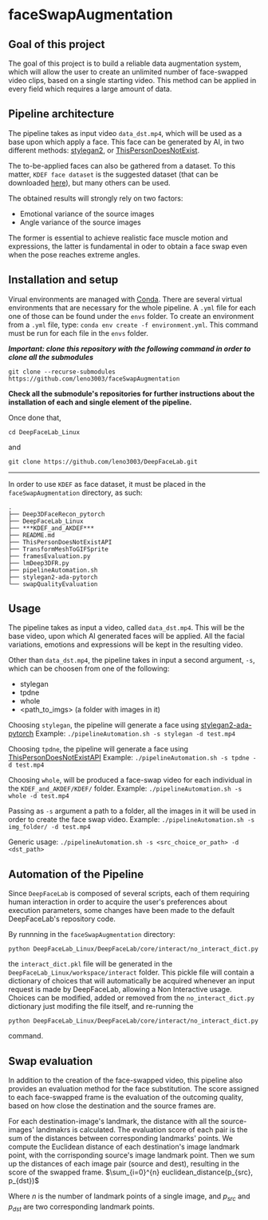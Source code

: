 # faceSwapAugmentation
## Goal of this project
The goal of this project is to build a reliable data augmentation system,
which will allow the user to create an unlimited number of face-swapped video clips, based on
a single starting video.
This method can be applied in every field which requires a large
amount of data.

## Pipeline architecture
The pipeline takes as input video `data_dst.mp4`, which will be used as
a base upon which apply a face. This face can be generated by AI, in
two different methods: [stylegan2](https://github.com/NVlabs/stylegan2-ada-pytorch/), or [ThisPersonDoesNotExist](https://this-person-does-not-exist.com/it).

The to-be-applied faces can also be gathered from a dataset. To this
matter, `KDEF face dataset` is the suggested dataset (that can be downloaded [here](https://www.kdef.se/home/aboutKDEF.html)), but many others can be used.

The obtained results will strongly rely on two factors:
- Emotional variance of the source images
- Angle variance of the source images

The former is essential to achieve realistic face muscle motion and
expressions, the latter is fundamental in oder to obtain a face swap
even when the pose reaches extreme angles.

## Installation and setup
Virual environments are managed with 
[Conda](https://docs.conda.io/projects/conda/en/latest/user-guide/install/).
There are several virtual environments that are necessary for the
whole pipeline. A `.yml` file for each one of those can be found under the
`envs` folder.
To create an environment from a `.yml` file, type:
`conda env create -f environment.yml`. This command must be run for
each file in the `envs` folder.

***Important: clone this repository with the following command in
order to clone all the submodules***
```
git clone --recurse-submodules https://github.com/leno3003/faceSwapAugmentation

```
**Check all the submodule's repositories for further instructions
about the installation of each and single element of the pipeline.**

Once done that, 
```
cd DeepFaceLab_Linux
```
and
```
git clone https://github.com/leno3003/DeepFaceLab.git
```
---
In order to use `KDEF` as face dataset, it must be placed in the
`faceSwapAugmentation` directory, as such:
```
.
├── Deep3DFaceRecon_pytorch
├── DeepFaceLab_Linux
├── ***KDEF_and_AKDEF***
├── README.md
├── ThisPersonDoesNotExistAPI
├── TransformMeshToGIFSprite
├── framesEvaluation.py
├── lmDeep3DFR.py
├── pipelineAutomation.sh
├── stylegan2-ada-pytorch
└── swapQualityEvaluation

```
## Usage

The pipeline takes as input a video, called `data_dst.mp4`. This will
be the base video, upon which AI generated faces will be applied. All
the facial variations, emotions and expressions will be kept in the
resulting video. 

Other than `data_dst.mp4`, the pipeline takes in
input a second argument, `-s`, which can be choosen from one of the
following:
- stylegan
- tpdne
- whole
- <path_to_imgs> (a folder with images in it)

Choosing `stylegan`, the pipeline will generate a face using
[stylegan2-ada-pytorch](https://github.com/NVlabs/stylegan2-ada-pytorch/)
Example:
`./pipelineAutomation.sh -s stylegan -d test.mp4`

Choosing `tpdne`, the pipeline will generate a face using
[ThisPersonDoesNotExistAPI](https://github.com/David-Lor/ThisPersonDoesNotExistAPI)
Example:
`./pipelineAutomation.sh -s tpdne -d test.mp4`

Choosing `whole`, will be produced a face-swap video for each
individual in the `KDEF_and_AKDEF/KDEF/` folder.
Example:
`./pipelineAutomation.sh -s whole -d test.mp4`

Passing as `-s` argument a path to a folder, all the images in it will
be used in order to create the face swap video.
Example:
`./pipelineAutomation.sh -s img_folder/ -d test.mp4`

Generic usage:
`./pipelineAutomation.sh -s <src_choice_or_path> -d <dst_path>`

## Automation of the Pipeline

Since `DeepFaceLab` is composed of several scripts, each of them
requiring human interaction in order to acquire the user's preferences about execution
parameters, some changes have been made to the default
DeepFaceLab's repository code.

By runnning in the `faceSwapAugmentation` directory:
```
python DeepFaceLab_Linux/DeepFaceLab/core/interact/no_interact_dict.py
```
the `interact_dict.pkl` file will be generated in the
`DeepFaceLab_Linux/workspace/interact` folder. This pickle file will
contain a dictionary of choices that will automatically be acquired
whenever an input request is made by DeepFaceLab, allowing a Non
Interactive usage. Choices can be modified, added or removed from the
`no_interact_dict.py` dictionary just modifing the file itself, and
re-running the 
```
python DeepFaceLab_Linux/DeepFaceLab/core/interact/no_interact_dict.py
```
command.
## Swap evaluation

In addition to the creation of the face-swapped video, this pipeline
also provides an evaluation method for the face substitution.
The score assigned to each face-swapped frame is the evaluation of the
outcoming quality, based on how close the destination and the source
frames are.

For each destination-image's landmark, the distance with all the
source-images' landmakrs is calculated. The evaluation score of each
pair is the sum of the distances between corresponding landmarks'
points. We compute the Euclidean distance of each destination's image
landmark point, with the corrisponding source's image landmark point.
Then we sum up the distances of each image pair (source and dest), 
resulting in the score of the swapped frame.
$\sum_{i=0}^{n} euclidean_distance(p_{src}, p_{dst})$

Where $n$ is the number of landmark points of a single image, and
$p_{src}$ and $p_{dst}$ are two corresponding landmark points.
